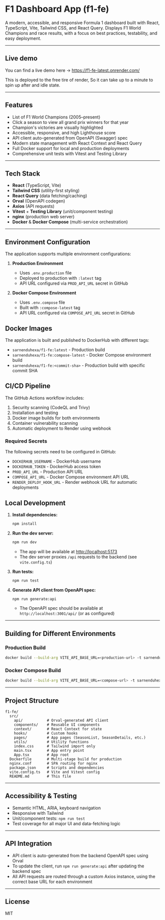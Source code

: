 # F1 Dashboard App (f1-fe)

A modern, accessible, and responsive Formula 1 dashboard built with React, TypeScript, Vite, Tailwind CSS, and React Query. Displays F1 World Champions and race results, with a focus on best practices, testability, and easy deployment.

---

## Live demo

You can find a live demo here -> https://f1-fe-latest.onrender.com/

This is deployed to the free tire of render, So it can take up to a minute to spin up after and idle state.

---

## Features
- List of F1 World Champions (2005–present)
- Click a season to view all grand prix winners for that year
- Champion's victories are visually highlighted
- Accessible, responsive, and high Lighthouse score
- API client auto-generated from OpenAPI (Swagger) spec
- Modern state management with React Context and React Query
- Full Docker support for local and production deployments
- Comprehensive unit tests with Vitest and Testing Library

---

## Tech Stack
- **React** (TypeScript, Vite)
- **Tailwind CSS** (utility-first styling)
- **React Query** (data fetching/caching)
- **Orval** (OpenAPI codegen)
- **Axios** (API requests)
- **Vitest** + **Testing Library** (unit/component testing)
- **nginx** (production web server)
- **Docker** & **Docker Compose** (multi-service orchestration)

---

## Environment Configuration

The application supports multiple environment configurations:

1. **Production Environment**
   - Uses `.env.production` file
   - Deployed to production with `:latest` tag
   - API URL configured via `PROD_API_URL` secret in GitHub

2. **Docker Compose Environment**
   - Uses `.env.compose` file
   - Built with `:compose-latest` tag
   - API URL configured via `COMPOSE_API_URL` secret in GitHub

## Docker Images

The application is built and published to DockerHub with different tags:

- `sarnenduhexa/f1-fe:latest` - Production build
- `sarnenduhexa/f1-fe:compose-latest` - Docker Compose environment build
- `sarnenduhexa/f1-fe:<commit-sha>` - Production build with specific commit SHA

## CI/CD Pipeline

The GitHub Actions workflow includes:

1. Security scanning (CodeQL and Trivy)
2. Installation and testing
3. Docker image builds for both environments
4. Container vulnerability scanning
5. Automatic deployment to Render using webhook

### Required Secrets

The following secrets need to be configured in GitHub:

- `DOCKERHUB_USERNAME` - DockerHub username
- `DOCKERHUB_TOKEN` - DockerHub access token
- `PROD_API_URL` - Production API URL
- `COMPOSE_API_URL` - Docker Compose environment API URL
- `RENDER_DEPLOY_HOOK_URL` - Render webhook URL for automatic deployments

## Local Development

1. **Install dependencies:**
   ```sh
   npm install
   ```
2. **Run the dev server:**
   ```sh
   npm run dev
   ```
   - The app will be available at [http://localhost:5173](http://localhost:5173)
   - The dev server proxies `/api` requests to the backend (see `vite.config.ts`)

3. **Run tests:**
   ```sh
   npm run test
   ```

4. **Generate API client from OpenAPI spec:**
   ```sh
   npm run generate:api
   ```
   - The OpenAPI spec should be available at `http://localhost:3001/api/` (or as configured)

---

## Building for Different Environments

### Production Build
```bash
docker build --build-arg VITE_API_BASE_URL=<production-url> -t sarnenduhexa/f1-fe:latest .
```

### Docker Compose Build
```bash
docker build --build-arg VITE_API_BASE_URL=<compose-url> -t sarnenduhexa/f1-fe:compose-latest .
```

---

## Project Structure
```
f1-fe/
  src/
    api/           # Orval-generated API client
    components/    # Reusable UI components
    context/       # React Context for state
    hooks/         # Custom hooks
    pages/         # App pages (SeasonList, SeasonDetails, etc.)
    utils/         # Utility functions
    index.css      # Tailwind import only
    main.tsx       # App entry point
    App.tsx        # App root
  Dockerfile       # Multi-stage build for production
  nginx.conf       # SPA routing for nginx
  package.json     # Scripts and dependencies
  vite.config.ts   # Vite and Vitest config
  README.md        # This file
```

---

## Accessibility & Testing
- Semantic HTML, ARIA, keyboard navigation
- Responsive with Tailwind
- Unit/component tests: `npm run test`
- Test coverage for all major UI and data-fetching logic

---

## API Integration
- API client is auto-generated from the backend OpenAPI spec using Orval
- To update the client, run `npm run generate:api` after updating the backend spec
- All API requests are routed through a custom Axios instance, using the correct base URL for each environment

---

## License
MIT

